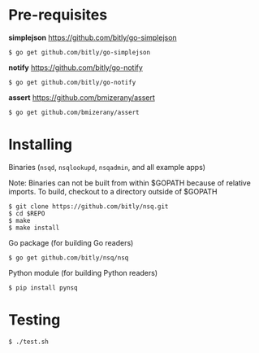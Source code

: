# Pre-requisites

**simplejson** https://github.com/bitly/go-simplejson

    $ go get github.com/bitly/go-simplejson

**notify** https://github.com/bitly/go-notify

    $ go get github.com/bitly/go-notify

**assert** https://github.com/bmizerany/assert

    $ go get github.com/bmizerany/assert

# Installing

Binaries (`nsqd`, `nsqlookupd`, `nsqadmin`, and all example apps)

Note: Binaries can not be built from within $GOPATH because of relative imports. To build, checkout to a directory
outside of $GOPATH

    $ git clone https://github.com/bitly/nsq.git
    $ cd $REPO
    $ make
    $ make install

Go package (for building Go readers)

    $ go get github.com/bitly/nsq/nsq

Python module (for building Python readers)

    $ pip install pynsq

# Testing

    $ ./test.sh
